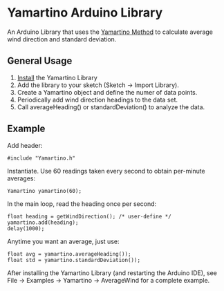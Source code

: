 Yamartino Arduino Library
===
An Arduino Library that uses the [Yamartino
Method](http://en.wikipedia.org/wiki/Yamartino_method) to calculate
average wind direction and standard deviation.

General Usage
---
1. [Install](http://arduino.cc/en/Guide/Libraries) the Yamartino Library
2. Add the library to your sketch (Sketch -> Import Library).
3. Create a Yamartino object and define the numer of data points.
4. Periodically add wind direction headings to the data set.
5. Call averageHeading() or standardDeviation() to analyze the data.

Example
---
Add header:

	#include "Yamartino.h"

Instantiate.  Use 60 readings taken every second to obtain per-minute
averages:

	Yamartino yamartino(60);

In the main loop, read the heading once per second:

	float heading = getWindDirection(); /* user-define */
	yamartino.add(heading);
	delay(1000);  

Anytime you want an average, just use:

	float avg = yamartino.averageHeading());
	float std = yamartino.standardDeviation());

After installing the Yamartino Library (and restarting the Arduino IDE), see
File -> Examples -> Yamartino -> AverageWind for a complete example.

